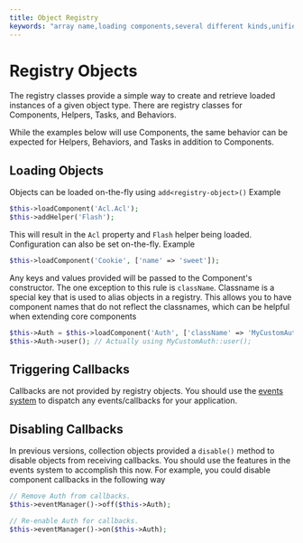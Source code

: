 ```yaml
---
title: Object Registry
keywords: "array name,loading components,several different kinds,unified api,loading objects,component names,special key,core components,callbacks,prg,callback,alias,fatal error,collections,memory,priority,priorities"
---
```


# Registry Objects

The registry classes provide a simple way to create and retrieve loaded
instances of a given object type. There are registry classes for Components,
Helpers, Tasks, and Behaviors.

While the examples below will use Components, the same behavior can be expected
for Helpers, Behaviors, and Tasks in addition to Components.

## Loading Objects

Objects can be loaded on-the-fly using `add<registry-object>()`
Example

```php
$this->loadComponent('Acl.Acl');
$this->addHelper('Flash');

```

This will result in the `Acl` property and `Flash` helper being loaded.
Configuration can also be set on-the-fly. Example

```php
$this->loadComponent('Cookie', ['name' => 'sweet']);

```

Any keys and values provided will be passed to the Component's constructor.  The
one exception to this rule is `className`.  Classname is a special key that is
used to alias objects in a registry.  This allows you to have component names
that do not reflect the classnames, which can be helpful when extending core
components

```php
$this->Auth = $this->loadComponent('Auth', ['className' => 'MyCustomAuth']);
$this->Auth->user(); // Actually using MyCustomAuth::user();

```

## Triggering Callbacks

Callbacks are not provided by registry objects. You should use the
[events system](events.md) to dispatch any events/callbacks
for your application.

## Disabling Callbacks

In previous versions, collection objects provided a `disable()` method to disable
objects from receiving callbacks. You should use the features in the events system to
accomplish this now. For example, you could disable component callbacks in the
following way

```php
// Remove Auth from callbacks.
$this->eventManager()->off($this->Auth);

// Re-enable Auth for callbacks.
$this->eventManager()->on($this->Auth);

```